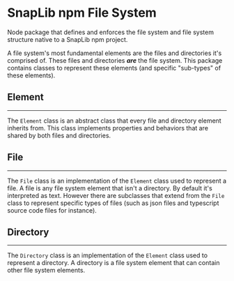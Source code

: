 # SnapLib npm File System

Node package that defines and enforces the file system and file system structure
native to a SnapLib npm project.

A file system's most fundamental elements are the files and directories it's
comprised of. These files and directories ***are*** the file system. This
package contains classes to represent these elements (and specific "sub-types"
of these elements).

## Element

---
The `Element` class is an abstract class that every file and directory element
inherits from. This class implements properties and behaviors that are shared
by both files and directories.

## File

---
The `File` class is an implementation of the `Element` class used to represent a
file. A file is any file system element that isn't a directory. By default it's
interpreted as text. However there are subclasses that extend from the `File`
class to represent specific types of files (such as json files and typescript
source code files for instance).

## Directory

---
The `Directory` class is an implementation of the `Element` class used to
represent a directory. A directory is a file system element that can contain
other file system elements.
